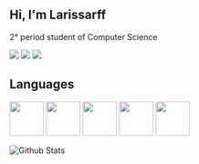 ## Hi, I'm Larissarff
2° period student of Computer Science 

<div>
<a href="https://instagram.com/larissa.rff" target="_blank"><img loading="lazy" src="https://img.shields.io/badge/-Instagram-%23E4405F?style=for-the-badge&logo=instagram&logoColor=white" target="_blank"></a>
<a href = "mailto:larissa.rfferreira4800@gmail.com"><img loading="lazy" src="https://img.shields.io/badge/Gmail-D14836?style=for-the-badge&logo=gmail&logoColor=white" target="_blank"></a>
<a href="https://www.linkedin.com/in/larissa-ferreira-computer-science" target="_blank"><img loading="lazy" src="https://img.shields.io/badge/-LinkedIn-%230077B5?style=for-the-badge&logo=linkedin&logoColor=white" target="_blank"></a>   
</div>

## Languages

<img src="https://cdn.jsdelivr.net/gh/devicons/devicon@latest/icons/c/c-original.svg" width="60" height="60" /> <img src="https://cdn.jsdelivr.net/gh/devicons/devicon@latest/icons/cplusplus/cplusplus-original.svg" width="60" height="60"/> <img src="https://cdn.jsdelivr.net/gh/devicons/devicon@latest/icons/python/python-original-wordmark.svg" width="60" height="60" />  <img src="https://cdn.jsdelivr.net/gh/devicons/devicon@latest/icons/arduino/arduino-original-wordmark.svg" width="60" height="60" />  <img src="https://cdn.jsdelivr.net/gh/devicons/devicon@latest/icons/mysql/mysql-plain-wordmark.svg" width="60" height="60"/> 
          
 <td>
      <img
        align="center"
        src="https://github-readme-stats.vercel.app/api/top-langs/?username=Larissarff&theme=dark&hide_border=false&include_all_commits=true&count_private=true&layout=compact"
        alt="Github Stats"
      />
    </td>


